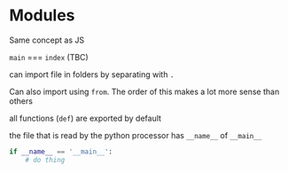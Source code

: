 # Modules

Same concept as JS

`main` === `index` (TBC)

can import file in folders by separating with `.`

Can also import using `from`. The order of this makes a lot more sense than others

all functions (`def`) are exported by default

the file that is read by the python processor has `__name__` of `__main__`

```py
if __name__ == '__main__':
    # do thing
```

